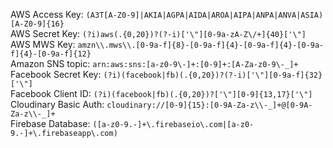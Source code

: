AWS Access Key: `(A3T[A-Z0-9]|AKIA|AGPA|AIDA|AROA|AIPA|ANPA|ANVA|ASIA)[A-Z0-9]{16}`  
AWS Secret Key: `(?i)aws(.{0,20})?(?-i)['\"][0-9a-zA-Z\/+]{40}['\"]`  
AWS MWS Key: `amzn\\.mws\\.[0-9a-f]{8}-[0-9a-f]{4}-[0-9a-f]{4}-[0-9a-f]{4}-[0-9a-f]{12}`  
Amazon SNS topic: `arn:aws:sns:[a-z0-9\-]+:[0-9]+:[A-Za-z0-9\-_]+`  
Facebook Secret Key: `(?i)(facebook|fb)(.{0,20})?(?-i)['\"][0-9a-f]{32}['\"]`  
Facebook Client ID: `(?i)(facebook|fb)(.{0,20})?['\"][0-9]{13,17}['\"]`  
Cloudinary Basic Auth: `cloudinary://[0-9]{15}:[0-9A-Za-z\\-_]+@[0-9A-Za-z\\-_]+`  
Firebase Database: `([a-z0-9.-]+\.firebaseio\.com|[a-z0-9.-]+\.firebaseapp\.com)`
